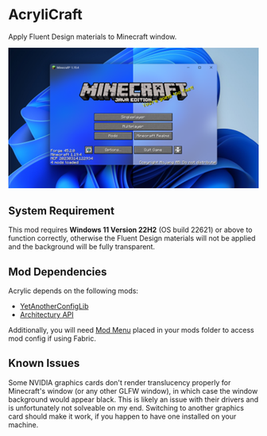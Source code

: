# AcryliCraft
Apply Fluent Design materials to Minecraft window.

![](cover.png)

## System Requirement

This mod requires **Windows 11 Version 22H2** (OS build 22621) or above to function correctly, otherwise the Fluent Design materials will not be applied and the background will be fully transparent.

## Mod Dependencies

Acrylic depends on the following mods:
* [YetAnotherConfigLib](https://modrinth.com/mod/yacl)
* [Architectury API](https://modrinth.com/mod/architectury-api)

Additionally, you will need [Mod Menu](https://modrinth.com/mod/modmenu) placed in your mods folder to access mod config if using Fabric.

## Known Issues

Some NVIDIA graphics cards don't render translucency properly for Minecraft's window (or any other GLFW window), in which case the window background would appear black. This is likely an issue with their drivers and is unfortunately not solveable on my end. Switching to another graphics card should make it work, if you happen to have one installed on your machine.